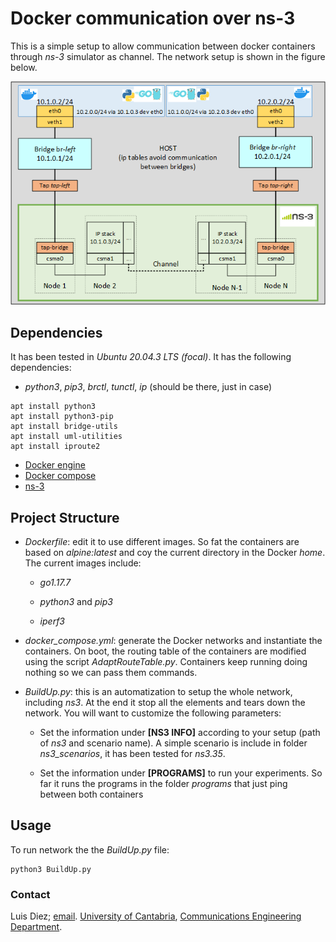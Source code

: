 # Docker communication over ns-3

This is a simple setup to allow communication between docker containers through _ns-3_ simulator as channel. The network setup is shown in the figure below.

![Network setup](./docs/network.png)

## Dependencies

It has been tested in _Ubuntu 20.04.3 LTS (focal)_. It has the following dependencies:

- _python3_, _pip3_, _brctl_, _tunctl_, _ip_ (should be there, just in case)

```
apt install python3
apt install python3-pip
apt install bridge-utils
apt install uml-utilities
apt install iproute2
```

- [Docker engine](https://docs.docker.com/engine/install/ubuntu/)
- [Docker compose](https://docs.docker.com/compose/install/)
- [ns-3](https://www.nsnam.org/wiki/Installation#Ubuntu.2FDebian.2FMint)

## Project Structure

- _Dockerfile_: edit it to use different images. So fat the containers are based on _alpine:latest_ and coy the current directory in the Docker _home_. The current images include:

  - _go1.17.7_

  - _python3_ and _pip3_

  - _iperf3_

- _docker_compose.yml_: generate the Docker networks and instantiate the containers. On boot, the routing table of the containers are modified using the script _AdaptRouteTable.py_. Containers keep running doing nothing so we can pass them commands.

- _BuildUp.py_: this is an automatization to setup the whole network, including _ns3_. At the end it stop all the elements and tears down the network. You will want to customize the following parameters:

  - Set the information under **[NS3 INFO]** according to your setup (path of _ns3_ and scenario name). A simple scenario is include in folder _ns3_scenarios_, it has been tested for _ns3.35_.

  - Set the information under **[PROGRAMS]** to run your experiments. So far it runs the programs in the folder _programs_ that just ping between both containers

## Usage

To run network the the _BuildUp.py_ file:

```shell
python3 BuildUp.py
```

### Contact

Luis Diez; [email](mailto:ldiez@tlmat.unican.es). [University of Cantabria](https://web.unican.es/), [Communications Engineering Department](https://www.tlmat.unican.es/).
